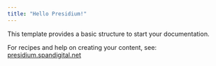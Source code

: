 ```yaml
---
title: "Hello Presidium!"
---
```


This template provides a basic structure to start your documentation.

For recipes and help on creating your content, see: [presidium.spandigital.net](http://presidium.spandigital.net)
